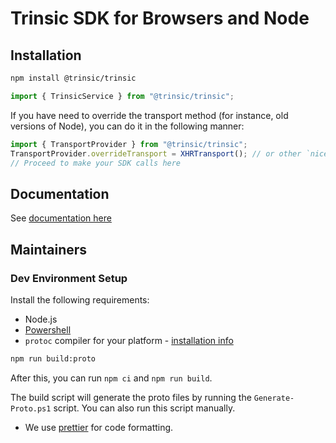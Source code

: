 # Trinsic SDK for Browsers and Node

## Installation

```bash
npm install @trinsic/trinsic
```

```ts
import { TrinsicService } from "@trinsic/trinsic";
```

If you have need to override the transport method (for instance, old versions of Node), you can do it in the following manner:

```typescript
import { TransportProvider } from "@trinsic/trinsic";
TransportProvider.overrideTransport = XHRTransport(); // or other `nice-grpc-web` transports
// Proceed to make your SDK calls here
```

## Documentation

See [documentation here](https://docs.trinsic.id/)

## Maintainers

### Dev Environment Setup

Install the following requirements:

-   Node.js
-   [Powershell](https://docs.microsoft.com/en-us/powershell/scripting/install/installing-powershell?view=powershell-7.1)
-   `protoc` compiler for your platform - [installation info](https://grpc.io/docs/protoc-installation/)

```sh
npm run build:proto
```

After this, you can run `npm ci` and `npm run build`.

The build script will generate the proto files by running the `Generate-Proto.ps1` script. You can also run this script manually.

-   We use [prettier](https://prettier.io/) for code formatting.
